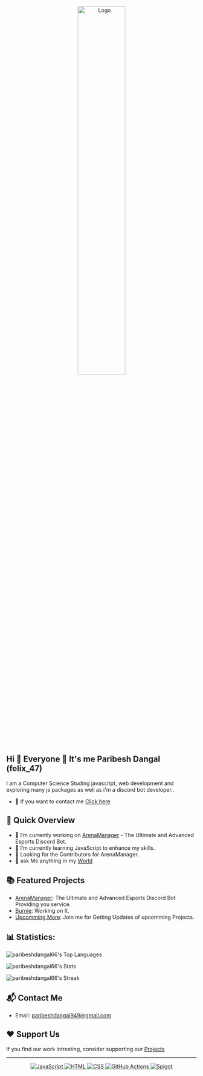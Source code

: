 <div align="center">
  <img src="https://media.discordapp.net/attachments/1199286559120314449/1206832212482326568/png.png?ex=65dd7115&is=65cafc15&hm=9f02ed3b829e34f93fa92204bd99251ff8bf9ac86561e7d8d8eeea7a50a40bfc&=&format=webp&quality=lossless&width=1024&height=393" alt="Logo" width="50%">
</div>


## Hi 👋 Everyone 👥 It's me Paribesh Dangal (felix_47)

I am a Computer Science Studing javascript, web development and exploring many js packages as well as i'm a discord bot developer..
- 🤙 If you want to contact me [Click here](https://discord.gg/Q52p7cuBHY)

## 🚀 Quick Overview

- 🔭 I’m currently working on [ArenaManager](https://github.com/arenamanagerofficial/arenamanager/blob/main/README.md) -  The Ultimate and Advanced Esports Discord Bot.
- 🌱 I’m currently learning JavaScript to enhance my skills.
- 👥 Looking for the Contributors for ArenaManager.
- 💬 ask Me anything in my [World](https://discord.gg/Q52p7cuBHY)
  
## 📚 Featured Projects 

- [ArenaManager](https://github.com/arenamanagerofficial/arenamanager/blob/main/README.md): The Ultimate and Advanced Esports Discord Bot Providing you service.
- [Burnie](): Working on It.
- [Upcomming More](https://discord.gg/Q52p7cuBHY): Join me for Getting Updates of upcomming Projects.

## 📊 Statistics: 

![paribeshdangal66's Top Languages](https://github-readme-stats.vercel.app/api/top-langs/?username=paribeshdangal66&theme=vue-dark&show_icons=true&hide_border=true&layout=compact)

![paribeshdangal66's Stats](https://github-readme-stats.vercel.app/api?username=paribeshdangal66&theme=vue-dark&show_icons=true&hide_border=true&count_private=true)

![paribeshdangal66's Streak](https://github-readme-streak-stats.herokuapp.com/?user=paribeshdangal66&theme=vue-dark&hide_border=true)


## 📬 Contact Me
- Email: paribeshdangal949@gmail.com

## ❤ Support Us

If you find our work intresting, consider supporting our [Projects](https://discord.gg/Q52p7cuBHY)

--- 

<p align="center">
<a href="https://www.javascript.com/" target="_blank">
  <img src="https://img.shields.io/badge/JavaScript-%23F7DF1E.svg?style=flat-square&logo=javascript&logoColor=black" alt="JavaScript">
</a>
<a href="https://html.com/" target="_blank">
  <img src="https://img.shields.io/badge/HTML-%23E34F26.svg?style=flat-square&logo=html5&logoColor=white" alt="HTML">
</a>
<a href="https://www.w3.org/Style/CSS/Overview.en.html" target="_blank">
  <img src="https://img.shields.io/badge/CSS-%231572B6.svg?style=flat-square&logo=css3&logoColor=white" alt="CSS">
</a>
<a href="https://github.com/features/actions" target="_blank">
  <img src="https://img.shields.io/badge/GitHub%20Actions-%232671E5.svg?style=flat-square&logo=github-actions&logoColor=white" alt="GitHub Actions">
</a>
<a href="https://www.spigotmc.org/" target="_blank">
  <img src="https://img.shields.io/badge/Spigot-%23518FAC.svg?style=flat-square&logo=spigot&logoColor=white" alt="Spigot">
</a>
</p>

